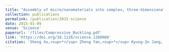 ```yaml
---
title: "Assembly of micro/nanomaterials into complex, three-dimensional architectures by compressive buckling"
collection: publications
permalink: /publication/2015-science
date: 2015-01-09
venue: 'Science'
paperurl: '/files/Compressive_Buckling.pdf'
link: 'https://doi.org/10.1126/science.1260960'
citation: 'Sheng Xu,<sup>*</sup> Zheng Yan,<sup>*</sup> Kyung-In Jang, Wen Huang, Haoran Fu, Jeonghyun Kim, Zijun Wei, <b>Matthew Flavin</b>, Joselle McCracken, Renhan Wang, Adina Badea, Yuhao Liu, Dongqing Xiao, Guoyan Zhou, Jungwoo Lee, Ha Uk Chung, Huanyu Cheng, Wen Ren, Anthony Banks, Xiuling Li, Ungyu Paik, Ralph G. Nuzzo, Yonggang Huang, Yihui Zhang, John A. Rogers. &quot;Assembly of micro/nanomaterials into complex, three-dimensional architectures by compressive buckling.&quot; in <i>Science</i> vol. 347, no. 6218, pp. 154-159, Jan. 2015.'
---
```

